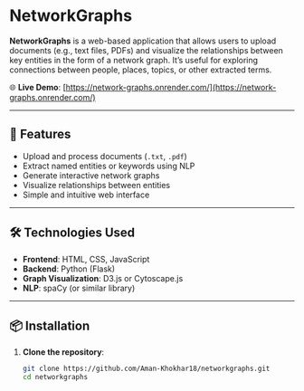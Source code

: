 # NetworkGraphs

**NetworkGraphs** is a web-based application that allows users to upload documents (e.g., text files, PDFs) and visualize the relationships between key entities in the form of a network graph. It’s useful for exploring connections between people, places, topics, or other extracted terms.

🌐 **Live Demo**: [https://network-graphs.onrender.com/](https://network-graphs.onrender.com/)

---

## 🚀 Features

- Upload and process documents (`.txt`, `.pdf`)
- Extract named entities or keywords using NLP
- Generate interactive network graphs
- Visualize relationships between entities
- Simple and intuitive web interface

---

## 🛠️ Technologies Used

- **Frontend**: HTML, CSS, JavaScript
- **Backend**: Python (Flask)
- **Graph Visualization**: D3.js or Cytoscape.js
- **NLP**: spaCy (or similar library)

---

## 📦 Installation

1. **Clone the repository**:
   ```bash
   git clone https://github.com/Aman-Khokhar18/networkgraphs.git
   cd networkgraphs
